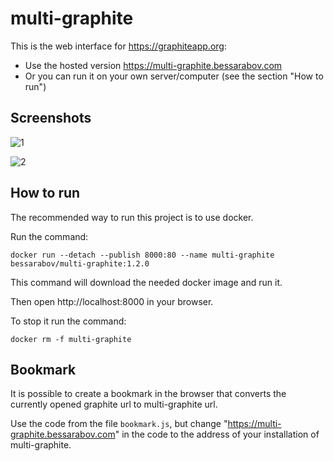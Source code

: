 # multi-graphite

This is the web interface for https://graphiteapp.org:

 * Use the hosted version https://multi-graphite.bessarabov.com
 * Or you can run it on your own server/computer (see the section "How to run")

## Screenshots

![1](https://user-images.githubusercontent.com/47263/192137531-97765244-dd14-44a8-b5e4-e4494047aec1.png)

![2](https://user-images.githubusercontent.com/47263/192137544-c0c418fb-2846-4b01-a211-0e6adec5b756.png)

## How to run

The recommended way to run this project is to use docker.

Run the command:

```
docker run --detach --publish 8000:80 --name multi-graphite bessarabov/multi-graphite:1.2.0
```

This command will download the needed docker image and run it.

Then open http://localhost:8000 in your browser.

To stop it run the command:

```
docker rm -f multi-graphite
```

## Bookmark

It is possible to create a bookmark in the browser that converts the currently
opened graphite url to multi-graphite url.

Use the code from the file `bookmark.js`, but change
"https://multi-graphite.bessarabov.com" in the code to the address of your
installation of multi-graphite.
